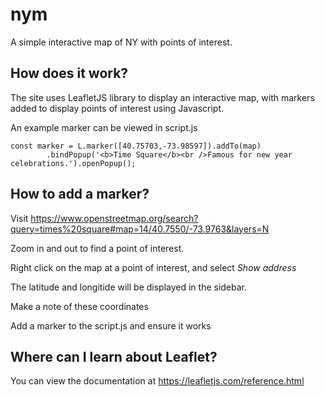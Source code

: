 # nym

A simple interactive map of NY with points of interest.

## How does it work?

The site uses LeafletJS library to display an interactive map, with markers added to display points of interest using Javascript.

An example marker can be viewed in script.js
```
const marker = L.marker([40.75703,-73.98597]).addTo(map)
		.bindPopup('<b>Time Square</b><br />Famous for new year celebrations.').openPopup();

```

## How to add a marker?

Visit https://www.openstreetmap.org/search?query=times%20square#map=14/40.7550/-73.9763&layers=N

Zoom in and out to find a point of interest.

Right click on the map at a point of interest, and select *Show address*

The latitude and longitide will be displayed in the sidebar.

Make a note of these coordinates

Add a marker to the script.js and ensure it works

## Where can I learn about Leaflet?

You can view the documentation at https://leafletjs.com/reference.html


